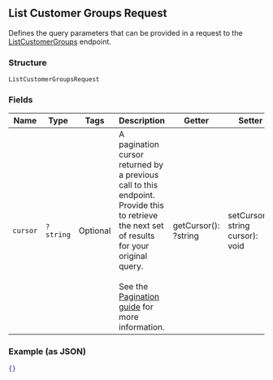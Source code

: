 ## List Customer Groups Request

Defines the query parameters that can be provided in a request to the
[ListCustomerGroups](#endpoint-listcustomergroups) endpoint.

### Structure

`ListCustomerGroupsRequest`

### Fields

| Name | Type | Tags | Description | Getter | Setter |
|  --- | --- | --- | --- | --- | --- |
| `cursor` | `?string` | Optional | A pagination cursor returned by a previous call to this endpoint.<br>Provide this to retrieve the next set of results for your original query.<br><br>See the [Pagination guide](https://developer.squareup.com/docs/working-with-apis/pagination) for more information. | getCursor(): ?string | setCursor(?string cursor): void |

### Example (as JSON)

```json
{}
```

